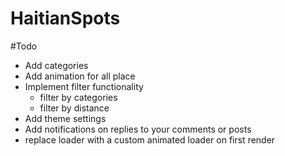 # HaitianSpots
#Todo
- Add categories
- Add animation for all place
- Implement filter functionality
  - filter by categories
  * filter by distance
- Add theme settings
- Add notifications on replies to your comments or posts
- replace loader with a custom animated loader on first render
